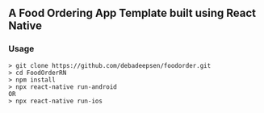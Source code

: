 ## A Food Ordering App Template built using React Native

### Usage
```
> git clone https://github.com/debadeepsen/foodorder.git
> cd FoodOrderRN
> npm install
> npx react-native run-android
OR
> npx react-native run-ios
```
